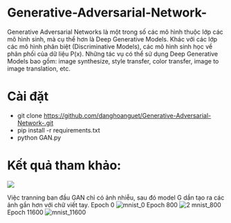 # Generative-Adversarial-Network-
Generative Adversarial Networks là một trong số các mô hình thuộc lớp các mô hình sinh, mà cụ thể hơn là Deep Generative Models. Khác với các lớp các mô hình phân biệt (Discriminative Models), các mô hình sinh học về phân phối của dữ liệu P(x). Những tác vụ có thể sử dụng Deep Generative Models bao gồm: image synthesize, style transfer, color transfer, image to image translation, etc.

# Cài đặt
- git clone https://github.com/danghoanguet/Generative-Adversarial-Network-.git
- pip install -r requirements.txt
- python GAN.py

# Kết quả tham khảo: 
<img src="https://matheusfacure.github.io/img/tutorial/vanilla_gan/digit_gan.gif">

Việc tranning ban đầu GAN chỉ có ảnh nhiễu, sau đó model G dần tạo ra các ảnh gần hơn với chữ viết tay.
Epoch 0 ![mnist_0](https://user-images.githubusercontent.com/65205345/143742321-2db7bccb-87b5-46f8-9393-3626ff83087d.png)
Epoch 800 ![2 mnist_800](https://user-images.githubusercontent.com/65205345/143742461-8fd643e5-e8bf-4ad1-bcbc-c407bf2961dc.png)
Epoch 11600 ![mnist_11600](https://user-images.githubusercontent.com/65205345/143742743-7bcc78a1-72ca-4c43-867f-00ca3e0187c5.png)
